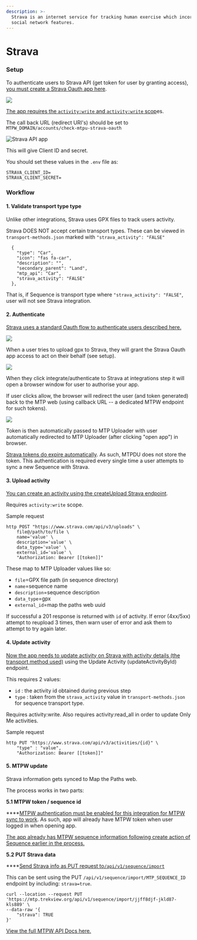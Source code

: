 ```yaml
---
description: >-
  Strava is an internet service for tracking human exercise which incorporates
  social network features.
---
```


# Strava

### **Setup**

To authenticate users to Strava API \(get token for user by granting access\), [you must create a Strava Oauth app here](https://www.strava.com/settings/api).

![](../../../.gitbook/assets/3350354e-10c5-4c1e-9f1a-7085d9eafffe.png)

[The app requires the `activity:write` and `activity:write` scop](http://developers.strava.com/docs/authentication/#requestingaccess)es.

The call back URL \(redirect URI's\) should be set to `MTPW_DOMAIN/accounts/check-mtpu-strava-oauth`

![Strava API app](../../../.gitbook/assets/a56df6a7-491d-48bd-88de-ad8f828dc5a5.png)

This will give Client ID and secret.

You should set these values in the `.env` file as:

```text
STRAVA_CLIENT_ID=
STRAVA_CLIENT_SECRET=
```

### Workflow

#### 1. Validate transport type type

Unlike other integrations, Strava uses GPX files to track users activity.

Strava DOES NOT accept certain transport types. These can be viewed in `transport-methods.json` marked with `"strava_activity": "FALSE"`

```text
  {
    "type": "Car",
    "icon": "fas fa-car",
    "description": "",
    "secondary_parent": "Land",
    "mtp_api": "Car",
    "strava_activity": "FALSE"
  },
```

That is, if Sequence is transport type where `"strava_activity": "FALSE"`, user will not see Strava integration.

#### 2. Authenticate

[Strava uses a standard Oauth flow to authenticate users described here.](https://developers.strava.com/docs/authentication/#oauthoverview)

![](../../../.gitbook/assets/explorer-map-the-paths-v2-ui-1-.jpg)

When a user tries to upload gpx to Strava, they will grant the Strava Oauth app access to act on their behalf \(see setup\).

![](../../../.gitbook/assets/5893f5c8-7679-4f4f-af89-dda5c2ad1c40.png)

When they click integrate/authenticate to Strava at integrations step it will open a browser window for user to authorise your app.

If user clicks allow, the browser will redirect the user \(and token generated\) back to the MTP web \(using callback URL -- a dedicated MTPW endpoint for such tokens\).

![](../../../.gitbook/assets/untitled%20%281%29.png)

Token is then automatically passed to MTP Uploader with user automatically redirected to MTP Uploader \(after clicking "open app"\) in browser.

[Strava tokens do expire automatically](https://developers.strava.com/docs/authentication/). As such, MTPDU does not store the token. This authentication is required every single time a user attempts to sync a new Sequence with Strava.

#### 3. Upload activity

[You can create an activity using the createUpload Strava endpoint](http://developers.strava.com/docs/reference/#api-Uploads-createUpload).

Requires `activity:write` scope.

Sample request

```text
http POST "https://www.strava.com/api/v3/uploads" \
    file@/path/to/file \
    name='value' \
    description='value' \
    data_type='value' \
    external_id='value' \
    "Authorization: Bearer [[token]]"
```

These map to MTP Uploader values like so:

* `file`=GPX file path \(in sequence directory\)
* `name`=sequence name
* `description`=sequence description
* `data_type`=gpx
* `external_id`=map the paths web uuid

If successful a 201 response is returned with `id` of activity. If error \(4xx/5xx\) attempt to reupload 3 times, then warn user of error and ask them to attempt to try again later.

#### 4. Update activity

[Now the app needs to update activity on Strava with activity details \(the transport method used\)](http://developers.strava.com/docs/reference/#api-Activities-updateActivityById) using the Update Activity \(updateActivityById\) endpoint.

This requires 2 values:

* `id` : the activity id obtained during previous step
* `type` : taken from the `strava_activity` value in `transport-methods.json` for sequence transport type.

Requires activity:write. Also requires activity:read\_all in order to update Only Me activities.

Sample request

```text
http PUT "https://www.strava.com/api/v3/activities/{id}" \
    "type" : "value",
    "Authorization: Bearer [[token]]"
```

#### 5. MTPW update

Strava information gets synced to Map the Paths web.

The process works in two parts:

**5.1 MTPW token / sequence id**

\*\*\*\*[MTPW authentication must be enabled for this integration for MTPW sync to work](../../../mtp-web/developer-docs/api.md#authorize). As such, app will already have MTPW token when user logged in when opening app.

[The app already has MTPW sequence information following create action of Sequence earlier in the process. ](map-the-paths-web.md)

**5.2 PUT Strava data**

\*\*\*\*[Send Strava info as PUT request to`/api/v1/sequence/import`](../../../mtp-web/developer-docs/api.md#create-sequence)

This can be sent using the PUT `/api/v1/sequence/import/MTP_SEQUENCE_ID` endpoint by including: `strava=true`.

```text
curl --location --request PUT 'https://mtp.trekview.org/api/v1/sequence/import/jjff8djf-jkld87-kls889' \
--data-raw '{
    "strava": TRUE
}'
```

[View the full MTPW API Docs here.](../../../mtp-web/developer-docs/api.md)

